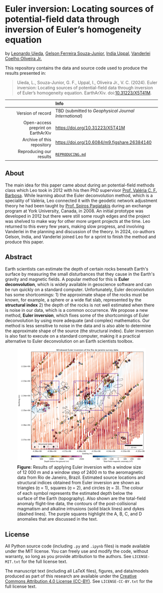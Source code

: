 # Euler inversion: Locating sources of potential-field data through inversion of Euler’s homogeneity equation

by
[Leonardo Uieda](https://leouieda.com),
[Gelson Ferreira Souza-Junior](https://github.com/souza-junior),
[India Uppal](https://github.com/indiauppal),
[Vanderlei Coelho Oliveira Jr.](https://www.pinga-lab.org/people/oliveira-jr.html)

This repository contains the data and source code used to produce the results
presented in:

> Uieda, L., Souza-Junior, G. F., Uppal, I., Oliveira Jr., V. C. (2024). Euler
> inversion: Locating sources of potential-field data through inversion of
> Euler’s homogeneity equation. EarthArXiv.
> doi:[10.31223/X5T41M](https://doi.org/10.31223/X5T41M).

|  | Info |
|-:|:-----|
| Version of record | TBD (submitted to *Geophysical Journal International*) |
| Open-access preprint on EarthArXiv | https://doi.org/10.31223/X5T41M |
| Archive of this repository | https://doi.org/10.6084/m9.figshare.26384140 |
| Reproducing our results | [`REPRODUCING.md`](REPRODUCING.md) |

## About

The main idea for this paper came about during an potential-field methods class
which Leo took in 2012 with his then PhD supervisor [Prof. Valéria C. F.
Barbosa](https://www.pinga-lab.org/people/barbosa.html).
While learning about the Euler deconvolution method, which is a speciality of
Valéria, Leo connected it with the geodetic network adjustment theory he had
been taught by [Prof. Spiros
Pagiatakis](https://www.yorku.ca/spiros/spiros.html) during an exchange program
at York University, Canada, in 2008.
An initial prototype was developed in 2012 but there were still some rough
edges and the project was shelved to make way for other more urgent projects at
the time.
Leo returned to this every few years, making slow progress, and involving
Vanderlei in the planning and discussion of the theory.
In 2024, co-authors Gelson, India, and Vanderlei joined Leo for a sprint to
finish the method and produce this paper.

## Abstract

Earth scientists can estimate the depth of certain rocks beneath Earth's
surface by measuring the small disturbances that they cause in the Earth's
gravity and magnetic fields. A popular method for this is **Euler
deconvolution**, which is widely available in geoscience software and can be
run quickly on a standard computer. Unfortunately, Euler deconvolution has some
shortcomings: 1) the approximate shape of the rocks must be known, for example,
a sphere or a wide flat slab, represented by the **structural index** 2) the
depth of the rocks is not well estimated when there is noise in our data, which
is a common occurrence. We propose a new method, **Euler inversion**, which
fixes some of the shortcomings of Euler deconvolution by using more adequate
(and complex) mathematics. Our method is less sensitive to noise in the data
and is also able to determine the approximate shape of the source (the
structural index). Euler inversion is also fast to execute on a standard
computer, making it a practical alternative to Euler deconvolution on an Earth
scientists toolbox.

<figure>
  <img src="https://github.com/compgeolab/euler-inversion/raw/main/paper/figures/real-data-application.png" alt="Map with red-white-blue colored dots representing the magnetic anomaly. There are several dipolar looking anomalies and some linear anomalies in the NE-SW direction. Overlaid are small triangles, circles, and squares which follow the dipolar and linear anomalies.">
  <figcaption><strong>Figure:</strong> Results of applying Euler inversion with a window size of 12 000 m and a window step of 2400 m to the aeromagnetic data from Rio de Janeiro, Brazil. Estimated source locations and structural indices obtained from Euler inversion are shown as triangles (𝜂 = 1), squares (𝜂 = 2), and circles (𝜂 = 3). The colour of each symbol represents the estimated depth below the surface of the Earth (topography). Also shown are the total-field anomaly flight-line data, the contours of the post-collisional magmatism and alkaline intrusions (solid black lines) and dykes (dashed lines). The purple squares highlight the A, B, C, and D anomalies that are discussed in the text.</figcaption>
</figure>

## License

All Python source code (including `.py` and `.ipynb` files) is made available
under the MIT license. You can freely use and modify the code, without
warranty, so long as you provide attribution to the authors. See
`LICENSE-MIT.txt` for the full license text.

The manuscript text (including all LaTeX files), figures, and data/models
produced as part of this research are available under the [Creative Commons
Attribution 4.0 License (CC-BY)][cc-by]. See `LICENSE-CC-BY.txt` for the full
license text.

[cc-by]: https://creativecommons.org/licenses/by/4.0/
